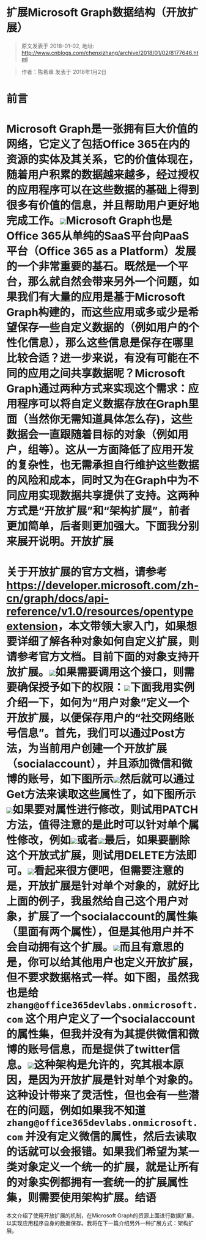 # 扩展Microsoft Graph数据结构（开放扩展） 
> 原文发表于 2018-01-02, 地址: http://www.cnblogs.com/chenxizhang/archive/2018/01/02/8177646.html 



> 作者：陈希章 发表于 2018年1月2日
> 
> 

前言
==

Microsoft Graph是一张拥有巨大价值的网络，它定义了包括Office 365在内的资源的实体及其关系，它的价值体现在，随着用户积累的数据越来越多，经过授权的应用程序可以在这些数据的基础上得到很多有价值的信息，并且帮助用户更好地完成工作。[![](./images/8177646-2018-01-02-14-08-47.png)](https://github.com/chenxizhang/office365dev/blob/master/docs/images/2018-01-02-14-08-47.png)Microsoft Graph也是Office 365从单纯的SaaS平台向PaaS平台（Office 365 as a Platform）发展的一个非常重要的基石。既然是一个平台，那么就自然会带来另外一个问题，如果我们有大量的应用是基于Microsoft Graph构建的，而这些应用或多或少是希望保存一些自定义数据的（例如用户的个性化信息），那么这些信息是保存在哪里比较合适？进一步来说，有没有可能在不同的应用之间共享数据呢？Microsoft Graph通过两种方式来实现这个需求：应用程序可以将自定义数据存放在Graph里面（当然你无需知道具体怎么存)，这些数据会一直跟随着目标的对象（例如用户，组等）。这从一方面降低了应用开发的复杂性，也无需承担自行维护这些数据的风险和成本，同时又为在Graph中为不同应用实现数据共享提供了支持。这两种方式是“开放扩展”和“架构扩展”，前者更加简单，后者则更加强大。下面我分别来展开说明。开放扩展
====

关于开放扩展的官方文档，请参考 <https://developer.microsoft.com/zh-cn/graph/docs/api-reference/v1.0/resources/opentypeextension>，本文带领大家入门，如果想要详细了解各种对象如何自定义扩展，则请参考官方文档。目前下面的对象支持开放扩展。[![](./images/8177646-2018-01-02-14-18-46.png)](https://github.com/chenxizhang/office365dev/blob/master/docs/images/2018-01-02-14-18-46.png)如果需要调用这个接口，则需要确保授予如下的权限：[![](./images/8177646-2018-01-02-14-19-50.png)](https://github.com/chenxizhang/office365dev/blob/master/docs/images/2018-01-02-14-19-50.png)下面我用实例介绍一下，如何为“用户对象”定义一个开放扩展，以便保存用户的“社交网络账号信息”。首先，我们可以通过Post方法，为当前用户创建一个开放扩展（socialaccount），并且添加微信和微博的账号，如下图所示[![](./images/8177646-2018-01-02-14-23-25.png)](https://github.com/chenxizhang/office365dev/blob/master/docs/images/2018-01-02-14-23-25.png)然后就可以通过Get方法来读取这些属性了，如下图所示[![](./images/8177646-2018-01-02-14-25-34.png)](https://github.com/chenxizhang/office365dev/blob/master/docs/images/2018-01-02-14-25-34.png)如果要对属性进行修改，则试用PATCH方法，值得注意的是此时可以针对单个属性修改，例如[![](./images/8177646-2018-01-02-14-26-46.png)](https://github.com/chenxizhang/office365dev/blob/master/docs/images/2018-01-02-14-26-46.png)或者[![](./images/8177646-2018-01-02-14-27-25.png)](https://github.com/chenxizhang/office365dev/blob/master/docs/images/2018-01-02-14-27-25.png)最后，如果要删除这个开放式扩展，则试用DELETE方法即可。[![](./images/8177646-2018-01-02-14-28-25.png)](https://github.com/chenxizhang/office365dev/blob/master/docs/images/2018-01-02-14-28-25.png)看起来很方便吧，但需要注意的是，开放扩展是针对单个对象的，就好比上面的例子，我虽然给自己这个用户对象，扩展了一个socialaccount的属性集（里面有两个属性），但是其他用户并不会自动拥有这个扩展。[![](./images/8177646-2018-01-02-14-33-57.png)](https://github.com/chenxizhang/office365dev/blob/master/docs/images/2018-01-02-14-33-57.png)而且有意思的是，你可以给其他用户也定义开放扩展，但不要求数据格式一样。如下图，虽然我也是给 `zhang@office365devlabs.onmicrosoft.com` 这个用户定义了一个socialaccount的属性集，但我并没有为其提供微信和微博的账号信息，而是提供了twitter信息。[![](./images/8177646-2018-01-02-14-34-46.png)](https://github.com/chenxizhang/office365dev/blob/master/docs/images/2018-01-02-14-34-46.png)这种架构是允许的，究其根本原因，是因为开放扩展是针对单个对象的。这种设计带来了灵活性，但也会有一些潜在的问题，例如如果我不知道 `zhang@office365devlabs.onmicrosoft.com` 并没有定义微信的属性，然后去读取的话就可以会报错。如果我们希望为某一类对象定义一个统一的扩展，就是让所有的对象实例都拥有一套统一的扩展属性集，则需要使用架构扩展。结语
==

本文介绍了使用开放扩展的机制，在Microsoft Graph的资源上面进行数据扩展，以实现应用程序自身的数据保存。我将在下一篇介绍另外一种扩展方式：架构扩展。























































